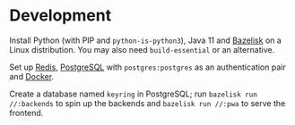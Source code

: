 # Development

Install Python (with PIP and `python-is-python3`), Java 11 and
[Bazelisk](https://docs.bazel.build/versions/master/install-bazelisk.html) on a
Linux distribution. You may also need `build-essential` or an alternative.

Set up [Redis](https://redis.io/), [PostgreSQL](https://www.postgresql.org/) with
`postgres:postgres` as an authentication pair and [Docker](https://www.docker.com/).

Create a database named `keyring` in PostgreSQL; run `bazelisk run //:backends` to
spin up the backends and `bazelisk run //:pwa` to serve the frontend.

